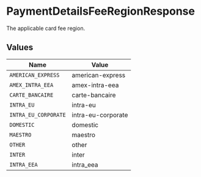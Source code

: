 # PaymentDetailsFeeRegionResponse

The applicable card fee region.


## Values

| Name                 | Value                |
| -------------------- | -------------------- |
| `AMERICAN_EXPRESS`   | american-express     |
| `AMEX_INTRA_EEA`     | amex-intra-eea       |
| `CARTE_BANCAIRE`     | carte-bancaire       |
| `INTRA_EU`           | intra-eu             |
| `INTRA_EU_CORPORATE` | intra-eu-corporate   |
| `DOMESTIC`           | domestic             |
| `MAESTRO`            | maestro              |
| `OTHER`              | other                |
| `INTER`              | inter                |
| `INTRA_EEA`          | intra_eea            |
